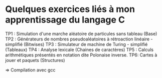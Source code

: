# Quelques exercices liés à mon apprentissage du langage C

TP1 : Simulation d'une marche aléatoire de particules sans tableau (Base)
TP2 : Générateurs de nombres pseudoaléatoires à rétroaction linéaire - simplifié (Bitwises)
TP3 : Simulateur de machine de Turing - simplifié (Tableaux)
TP4 : Analyse lexicale (Chaines de caractères)
TP5 : Calculs arithmétiques présentés en notation dite Polonaise inverse.
TP6:  Cartes à jouer et paquets (Structures)


=> Compilation avec gcc
